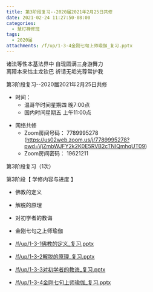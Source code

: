 ```yaml
---
title: 第3阶段复习--2020届2021年2月25日共修
date: 2021-02-24 11:27:50-08:00
categories:
  - 慧灯禅修班
tags:
  - 2020届
attachments: /f/up/1-3-4金刚七句上师瑜伽_复习.pptx
---
```

诸法等性本基法界中 自现圆满三身游舞力  
离障本来怙主龙钦巴 祈请无垢光尊常护我  

第3阶段复习--2020届2021年2月25日共修

- 时间：
  - 温哥华时间星期四 晚7:00点
  - 国内时间星期五 上午11:00点

* 网络共修
  * Zoom房间号码： 7789995278 (<https://us02web.zoom.us/j/7789995278?pwd=VjZmbWJFY2k2K0E5RVB2cTNIQmhqUT09>)
  * Zoom房间密码： 19621211

第3阶段复习（1次）

第3阶段【 学修内容与进度 】
- 佛教的定义
- 解脱的原理
- 对初学者的教诲
- 金刚七句之上师瑜伽


- [/f/up/1-3-1佛教的定义_复习.pptx](https://s3.ap-northeast-1.wasabisys.com/hdcx/hdv/f/up/1-3-1佛教的定义_复习.pptx)
- [/f/up/1-3-2解脱的原理_复习.pptx](https://s3.ap-northeast-1.wasabisys.com/hdcx/hdv/f/up/1-3-2解脱的原理_复习.pptx)
- [/f/up/1-3-3对初学者的教诲_复习.pptx](https://s3.ap-northeast-1.wasabisys.com/hdcx/hdv/f/up/1-3-3对初学者的教诲_复习.pptx)
- [/f/up/1-3-4金刚七句上师瑜伽_复习.pptx](https://s3.ap-northeast-1.wasabisys.com/hdcx/hdv/f/up/1-3-4金刚七句上师瑜伽_复习.pptx)
